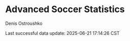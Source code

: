 # Advanced Soccer Statistics
Denis Ostroushko

<!-- gfm -->

Last successful data update: 2025-06-21 17:14:26 CST
